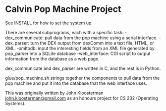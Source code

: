 Calvin Pop Machine Project
==========================
See INSTALL for how to set the system up.

There are several subprograms, each with a specific task:
  -dex_communicate: pull data from the pop machine using a serial interface.
  -dex_parser: turn the DEX output from dexComm into a text file, HTML, or XML.
  -xmltodb: input the interesting fields from an XML file generated by pop_parser into a SQLite database
  -web_interface: CGI script to output information from the database as a web page.

dex_communicate and dex_parser are written in C, and the rest is in Python.

glue/pop_machine.sh strings together the components to pull data from the pop machine and put it
 into the database that the web interface uses.

This was originally written by John Kloosterman <john.kloosterman@gmail.com> as an honours project
 for CS 232 (Operating Systems).



